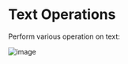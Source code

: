 # Text Operations

Perform various operation on text:

![image](https://user-images.githubusercontent.com/54447400/218714540-3a2cbec2-db8d-41c0-b4cf-3a57ffbe1d10.png)
